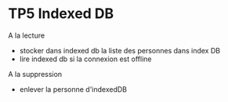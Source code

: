 # TP5 Indexed DB
A la lecture
- stocker dans indexed db la liste des personnes dans index DB
- lire indexed db si la connexion est offline

A la suppression
- enlever la personne d'indexedDB